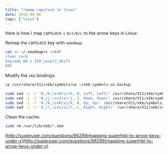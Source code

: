 ```yaml
---
title: "remap capslock in linux"
date: 2015-04-06
tags: ["linux"]
---
```


Here is how I map `CAPSLOCK` + `H/J/K/L` to the arrow keys in Linux:

Remap the `CAPSLOCK` key with `xmodmap`:   

```sh
cat >> ~/.xmodmaprc <<EOF
clear Lock
keycode 66 = ISO_Level3_Shift
EOF
```

Modify the `xkb` bindings:

```sh
cp /usr/share/X11/xkb/symbols/us ~/xkb-symbols-us.backup

sudo sed -i -r '0,/h,\s+H/s//h, H, Left, Left/' /usr/share/X11/xkb/symbols/us 
sudo sed -i -r '0,/j,\s+J/s//j, J, Down, Down/' /usr/share/X11/xkb/symbols/us 
sudo sed -i -r '0,/k,\s+K/s//k, K, Up, Up/' /usr/share/X11/xkb/symbols/us 
sudo sed -i -r '0,/l,\s+L/s//l, L, Right, Right/' /usr/share/X11/xkb/symbols/us 
```

Clean the cache:

```sh
sudo rm /var/lib/xkb/*.xkm
```

[http://superuser.com/questions/96299/mapping-superhjkl-to-arrow-keys-under-x](http://superuser.com/questions/96299/mapping-superhjkl-to-arrow-keys-under-x)
